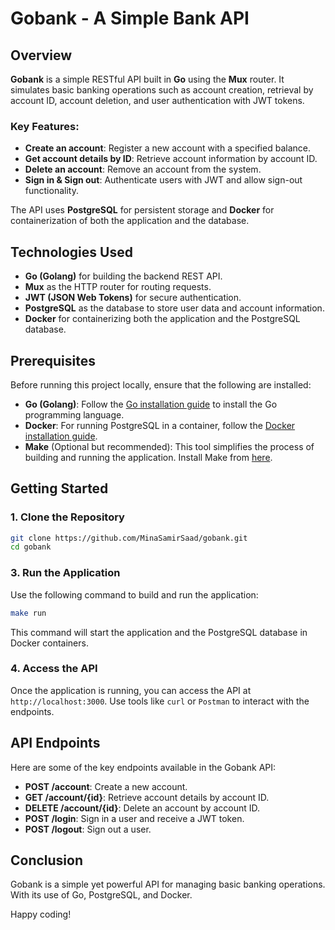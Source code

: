 # Gobank - A Simple Bank API

## Overview

**Gobank** is a simple RESTful API built in **Go** using the **Mux** router. It simulates basic banking operations such as account creation, retrieval by account ID, account deletion, and user authentication with JWT tokens.

### Key Features:
- **Create an account**: Register a new account with a specified balance.
- **Get account details by ID**: Retrieve account information by account ID.
- **Delete an account**: Remove an account from the system.
- **Sign in & Sign out**: Authenticate users with JWT and allow sign-out functionality.

The API uses **PostgreSQL** for persistent storage and **Docker** for containerization of both the application and the database.

## Technologies Used
- **Go (Golang)** for building the backend REST API.
- **Mux** as the HTTP router for routing requests.
- **JWT (JSON Web Tokens)** for secure authentication.
- **PostgreSQL** as the database to store user data and account information.
- **Docker** for containerizing both the application and the PostgreSQL database.

## Prerequisites

Before running this project locally, ensure that the following are installed:

- **Go (Golang)**: Follow the [Go installation guide](https://golang.org/doc/install) to install the Go programming language.
- **Docker**: For running PostgreSQL in a container, follow the [Docker installation guide](https://www.docker.com/get-started).
- **Make** (Optional but recommended): This tool simplifies the process of building and running the application. Install Make from [here](https://www.gnu.org/software/make/).

## Getting Started

### 1. Clone the Repository

```bash
git clone https://github.com/MinaSamirSaad/gobank.git
cd gobank
```

### 3. Run the Application

Use the following command to build and run the application:

```bash
make run
```

This command will start the application and the PostgreSQL database in Docker containers.

### 4. Access the API

Once the application is running, you can access the API at `http://localhost:3000`. Use tools like `curl` or `Postman` to interact with the endpoints.

## API Endpoints

Here are some of the key endpoints available in the Gobank API:

- **POST /account**: Create a new account.
- **GET /account/{id}**: Retrieve account details by account ID.
- **DELETE /account/{id}**: Delete an account by account ID.
- **POST /login**: Sign in a user and receive a JWT token.
- **POST /logout**: Sign out a user.

## Conclusion

Gobank is a simple yet powerful API for managing basic banking operations. With its use of Go, PostgreSQL, and Docker.

Happy coding!

